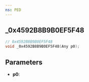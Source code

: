 ```yaml
---
ns: PED
---
```

## _0x4592B8B9B0EF5F48

```c
// 0x4592B8B9B0EF5F48
void _0x4592B8B9B0EF5F48(Any p0);
```

## Parameters
* **p0**:

